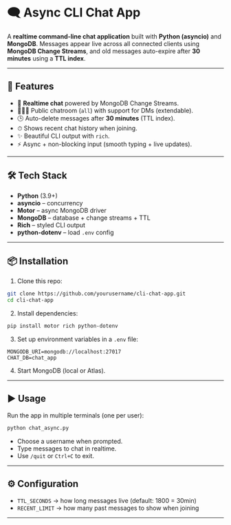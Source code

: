 # 🗨️ Async CLI Chat App

&#x20;   &#x20;

A **realtime command-line chat application** built with **Python (asyncio)** and **MongoDB**. Messages appear live across all connected clients using **MongoDB Change Streams**, and old messages auto-expire after **30 minutes** using a **TTL index**.

---

## 🚀 Features

- 🔄 **Realtime chat** powered by MongoDB Change Streams.
- 🧑‍🤝‍🧑 Public chatroom (`all`) with support for DMs (extendable).
- 🕒 Auto-delete messages after **30 minutes** (TTL index).
- ⏱ Shows recent chat history when joining.
- ✨ Beautiful CLI output with `rich`.
- ⚡ Async + non-blocking input (smooth typing + live updates).

---

## 🛠️ Tech Stack

- **Python** (3.9+)
- **asyncio** – concurrency
- **Motor** – async MongoDB driver
- **MongoDB** – database + change streams + TTL
- **Rich** – styled CLI output
- **python-dotenv** – load `.env` config

---

## 📦 Installation

1. Clone this repo:

```bash
git clone https://github.com/yourusername/cli-chat-app.git
cd cli-chat-app
```

2. Install dependencies:

```bash
pip install motor rich python-dotenv
```

3. Set up environment variables in a `.env` file:

```env
MONGODB_URI=mongodb://localhost:27017
CHAT_DB=chat_app
```

4. Start MongoDB (local or Atlas).

---

## ▶️ Usage

Run the app in multiple terminals (one per user):

```bash
python chat_async.py
```

- Choose a username when prompted.
- Type messages to chat in realtime.
- Use `/quit` or `Ctrl+C` to exit.

---

## ⚙️ Configuration

- `TTL_SECONDS` → how long messages live (default: 1800 = 30min)
- `RECENT_LIMIT` → how many past messages to show when joining

---

